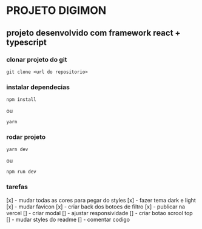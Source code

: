 # PROJETO DIGIMON

## projeto desenvolvido com framework react + typescript

### clonar projeto do git

```
git clone <url do repositorio>
```

### instalar dependecias

```
npm install
```

ou

```
yarn
```

### rodar projeto

```
yarn dev
```

ou

```
npm run dev
```

### tarefas

[x] - mudar todas as cores para pegar do styles
[x] - fazer tema dark e light
[x] - mudar favicon
[x] - criar back dos botoes de filtro
[x] - publicar na vercel
[] - criar modal
[] - ajustar responsividade
[] - criar botao scrool top
[] - mudar styles do readme
[] - comentar codigo
